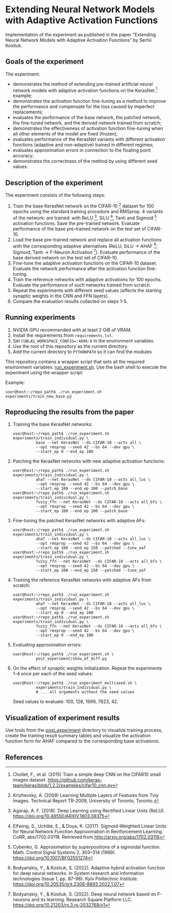 # Extending Neural Network Models with Adaptive Activation Functions

Implementation of the experiment as published in the paper "Extending Neural
Network Models with Adaptive Activation Functions" by Serhii Kostiuk.

## Goals of the experiment

The experiment:

- demonstrates the method of extending pre-trained artificial neural network
  models with adaptive activation functions on the KerasNet [^1] example;
- demonstrates the activation function fine-tuning as a method to improve the
  performance and compensate for the loss caused by imperfect replacements;
- evaluates the performance of the base network, the patched network, the
  fine-tuned network, and the derived network trained from scratch;
- demonstrates the effectiveness of activation function fine-tuning when all
  other elements of the model are fixed (frozen);
- evaluates performance of the KerasNet variants with different activation
  functions (adaptive and non-adaptive) trained in different regimes;
- evaluates approximation errors in connection to the floating point accuracy;
- demonstrates the correctness of the method by using different seed values.

## Description of the experiment

The experiment consists of the following steps:

1. Train the base KerasNet network on the CIFAR-10 [^2] dataset for 100 epochs
   using the standard training procedure and RMSprop. 4 variants of the network:
   are trained: with ReLU [^3], SiLU [^4], Tanh and Sigmoid [^5] activation
   functions. Save the pre-trained network. Evaluate performance of the base
   pre-trained network on the test set of CIFAR-10.
2. Load the base pre-trained network and replace all activation functions with
   the corresponding adaptive alternatives (ReLU, SiLU -> AHAF [^6]; Sigmoid,
   Tanh -> F-Neuron Activation [^7]). Evaluate performance of the base derived
   network on the test set of CIFAR-10.
3. Fine-tune the adaptive activation functions on the CIFAR-10 dataset.
   Evaluate the network performance after the activation function fine-tuning.
4. Train the reference networks with adaptive activations for 100 epochs.
   Evaluate the performance of such networks trained from scratch.
5. Repeat the experiments with different seed values (affects the starting
   synaptic weights in the CNN and FFN layers).
6. Compare the evaluation results collected on steps 1-5.

## Running experiments

1. NVIDIA GPU recommended with at least 2 GiB of VRAM.
2. Install the requirements from `requirements.txt`.
3. Set `CUBLAS_WORKSPACE_CONFIG=:4096:8` in the environment variables.
4. Use the root of this repository as the current directory.
5. Add the current directory to `PYTHONPATH` so it can find the modules

This repository contains a wrapper script that sets all the required
environment variables: [run_experiment.sh](./run_experiment.sh). Use the bash shell to
execute the experiment using the wrapper script:

Example:

```shell
user@host:~/repo_path$ ./run_experiment.sh experiments/train_new_base.py
```

## Reproducing the results from the paper

1. Training the base KerasNet networks:

   ```shell
   user@host:~/repo_path$ ./run_experiment.sh experiments/train_individual.py \
             base --net KerasNet --ds CIFAR-10 --acts all \
             --opt rmsprop --seed 42 --bs 64 --dev gpu \
             --start_ep 0 --end_ep 100
   ```
   
2. Patching the KerasNet networks with new adaptive activation functions:

   ```shell
   user@host:~/repo_path$ ./run_experiment.sh experiments/train_individual.py \
             ahaf --net KerasNet --ds CIFAR-10 --acts all_lus \
             --opt rmsprop --seed 42 --bs 64 --dev gpu \
             --start_ep 100 --end_ep 100 --patch_base
   user@host:~/repo_path$ ./run_experiment.sh experiments/train_individual.py \
             fuzzy_ffn --net KerasNet --ds CIFAR-10 --acts all_bfs \
             --opt rmsprop --seed 42 --bs 64 --dev gpu \
             --start_ep 100 --end_ep 100 --patch_base
   ```

3. Fine-tuning the patched KerasNet networks with adaptive AFs:

   ```shell
   user@host:~/repo_path$ ./run_experiment.sh experiments/train_individual.py \
             ahaf --net KerasNet --ds CIFAR-10 --acts all_lus \
             --opt rmsprop --seed 42 --bs 64 --dev gpu \
             --start_ep 100 --end_ep 150 --patched --tune_aaf
   user@host:~/repo_path$ ./run_experiment.sh experiments/train_individual.py \
             fuzzy_ffn --net KerasNet --ds CIFAR-10 --acts all_bfs \
             --opt rmsprop --seed 42 --bs 64 --dev gpu \
             --start_ep 100 --end_ep 150 --patched --tune_aaf
   ```

4. Training the reference KerasNet networks with adaptive AFs from scratch:

   ```shell
   user@host:~/repo_path$ ./run_experiment.sh experiments/train_individual.py \
             ahaf --net KerasNet --ds CIFAR-10 --acts all_lus \
             --opt rmsprop --seed 42 --bs 64 --dev gpu \
             --start_ep 0 --end_ep 100
   user@host:~/repo_path$ ./run_experiment.sh experiments/train_individual.py \
             fuzzy_ffn --net KerasNet --ds CIFAR-10 --acts all_bfs \
             --opt rmsprop --seed 42 --bs 64 --dev gpu \
             --start_ep 0 --end_ep 100
   ```

5. Evaluating approximation errors:

   ```shell
   user@host:~/repo_path$ ./run_experiment.sh \
             post_experiment/show_af_diff.py
   ```

6. On the effect of synaptic weights initialization. Repeat the experiments
   1-4 once per each of the seed values:

   ```shell
   user@host:~/repo_path$ ./run_experiment_multiseed.sh \
             experiments/train_individual.py \
             # ... all arguments without the seed values
   ```

   Seed values to evaluate: 100, 128, 1999, 7823, 42.

## Visualization of experiment results

Use tools from the [post_experiment](./post_experiment) directory to visualize
training process, create the training result summary tables and visualize the
activation function form for AHAF compared to the corresponding base
activations.

## References

[^1]: Chollet, F., et al. (2015) Train a simple deep CNN on the CIFAR10 small
      images dataset. https://github.com/keras-team/keras/blob/1.2.2/examples/cifar10_cnn.py

[^2]: Krizhevsky, A. (2009) Learning Multiple Layers of Features from Tiny
      Images. Technical Report TR-2009, University of Toronto, Toronto.

[^3]: Agarap, A. F. (2018). Deep Learning using Rectified Linear Units (ReLU).
      https://doi.org/10.48550/ARXIV.1803.08375

[^4]: Elfwing, S., Uchibe, E., & Doya, K. (2017). Sigmoid-Weighted Linear Units
      for Neural Network Function Approximation in Reinforcement Learning.
      CoRR, abs/1702.03118. Retrieved from http://arxiv.org/abs/1702.03118

[^5]: Cybenko, G. Approximation by superpositions of a sigmoidal function. Math.
      Control Signal Systems 2, 303–314 (1989). https://doi.org/10.1007/BF02551274

[^6]: Bodyanskiy, Y., & Kostiuk, S. (2022). Adaptive hybrid activation function
      for deep neural networks. In System research and information technologies
      (Issue 1, pp. 87–96). Kyiv Politechnic Institute.
      https://doi.org/10.20535/srit.2308-8893.2022.1.07 

[^7]: Bodyanskiy, Y., & Kostiuk, S. (2022). Deep neural network based on
      F-neurons and its learning. Research Square Platform LLC.
      https://doi.org/10.21203/rs.3.rs-2032768/v1 

